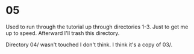 # 05

Used to run through the tutorial up through directories 1-3. Just to get me up to speed. Afterward I'll trash this directory.

Directory 04/ wasn't touched I don't think. I think it's a copy of 03/.